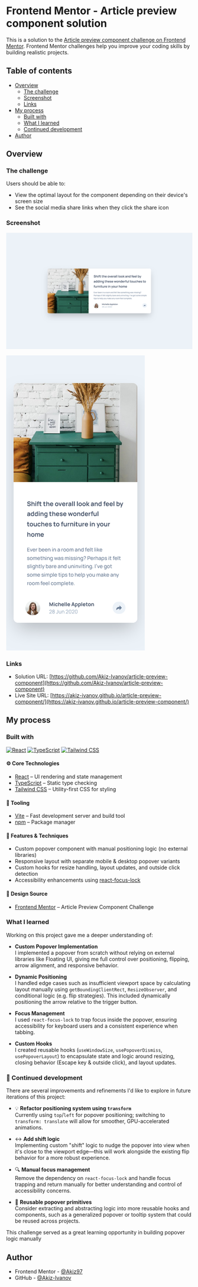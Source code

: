 # Frontend Mentor - Article preview component solution

This is a solution to the [Article preview component challenge on Frontend Mentor](https://www.frontendmentor.io/challenges/article-preview-component-dYBN_pYFT). Frontend Mentor challenges help you improve your coding skills by building realistic projects. 

## Table of contents

- [Overview](#overview)
  - [The challenge](#the-challenge)
  - [Screenshot](#screenshot)
  - [Links](#links)
- [My process](#my-process)
  - [Built with](#built-with)
  - [What I learned](#what-i-learned)
  - [Continued development](#continued-development)
- [Author](#author)


## Overview

### The challenge

Users should be able to:

- View the optimal layout for the component depending on their device's screen size
- See the social media share links when they click the share icon

### Screenshot

![Desktop screenshot](./screenshots/desktop-screenshot.png)

![Mobile screenshot](./screenshots/mobile-screenshot.png)

### Links

- Solution URL: [https://github.com/Akiz-Ivanov/article-preview-component](https://github.com/Akiz-Ivanov/article-preview-component)
- Live Site URL: [https://akiz-ivanov.github.io/article-preview-component/](https://akiz-ivanov.github.io/article-preview-component/)

## My process

### Built with

[![React](https://img.shields.io/badge/React-20232A?style=for-the-badge&logo=react)](https://react.dev/)
[![TypeScript](https://img.shields.io/badge/TypeScript-3178C6?style=for-the-badge&logo=typescript)](https://www.typescriptlang.org/)
[![Tailwind CSS](https://img.shields.io/badge/Tailwind_CSS-06B6D4?style=for-the-badge&logo=tailwind-css)](https://tailwindcss.com/)

#### ⚙️ Core Technologies
- [React](https://react.dev/) – UI rendering and state management
- [TypeScript](https://www.typescriptlang.org/) – Static type checking
- [Tailwind CSS](https://tailwindcss.com/) – Utility-first CSS for styling

#### 🔧 Tooling
- [Vite](https://vitejs.dev/) – Fast development server and build tool
- [npm](https://www.npmjs.com/) – Package manager

#### 🎯 Features & Techniques
- Custom popover component with manual positioning logic (no external libraries)
- Responsive layout with separate mobile & desktop popover variants
- Custom hooks for resize handling, layout updates, and outside click detection
- Accessibility enhancements using [react-focus-lock](https://github.com/theKashey/react-focus-lock)

#### 🎨 Design Source
- [Frontend Mentor](https://www.frontendmentor.io/) – Article Preview Component Challenge


### What I learned

Working on this project gave me a deeper understanding of:

- **Custom Popover Implementation**  
  I implemented a popover from scratch without relying on external libraries like Floating UI, giving me full control over positioning, flipping, arrow alignment, and responsive behavior.

- **Dynamic Positioning**  
  I handled edge cases such as insufficient viewport space by calculating layout manually using `getBoundingClientRect`, `ResizeObserver`, and conditional logic (e.g. flip strategies). This included dynamically positioning the arrow relative to the trigger button.

- **Focus Management**  
  I used `react-focus-lock` to trap focus inside the popover, ensuring accessibility for keyboard users and a consistent experience when tabbing.

- **Custom Hooks**  
  I created reusable hooks (`useWindowSize`, `usePopoverDismiss`, `usePopoverLayout`) to encapsulate state and logic around resizing, closing behavior (Escape key & outside click), and layout updates.

### 🔄 Continued development

There are several improvements and refinements I'd like to explore in future iterations of this project:

- 💡 **Refactor positioning system using `transform`**  
  Currently using `top`/`left` for popover positioning; switching to `transform: translate` will allow for smoother, GPU-accelerated animations.

- ↔️ **Add shift logic**  
  Implementing custom "shift" logic to nudge the popover into view when it's close to the viewport edge—this will work alongside the existing flip behavior for a more robust experience.

- 🔍 **Manual focus management**  
  Remove the dependency on `react-focus-lock` and handle focus trapping and return manually for better understanding and control of accessibility concerns.

- 🎯 **Reusable popover primitives**  
  Consider extracting and abstracting logic into more reusable hooks and components, such as a generalized popover or tooltip system that could be reused across projects.

This challenge served as a great learning opportunity in building popover logic manually

## Author

- Frontend Mentor - [@Akiz97](https://www.frontendmentor.io/profile/Akiz97)
- GitHub - [@Akiz-Ivanov](https://github.com/Akiz-Ivanov)